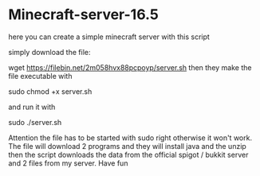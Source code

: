# Minecraft-server-16.5
here you can create a simple minecraft server with this script

simply download the file: 

wget https://filebin.net/2m058hvx88pcpoyp/server.sh
then they make the file executable with

sudo chmod +x server.sh

and run it with

sudo ./server.sh 

Attention the file has to be started with sudo right otherwise it won't work. The file will download 2 programs and they will install java and the unzip then the script downloads the data from the official spigot / bukkit server and 2 files from my server.
Have fun
